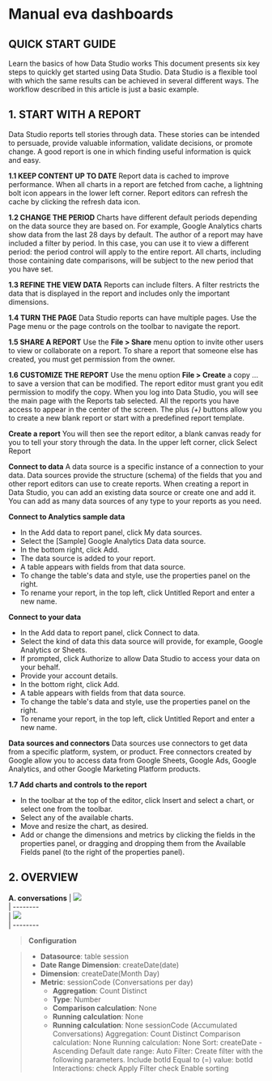 # Manual eva dashboards

## QUICK START GUIDE
Learn the basics of how Data Studio works
This document presents six key steps to quickly get started using Data Studio.
Data Studio is a flexible tool with which the same results can be achieved in several different ways. The workflow described in this article is just a basic example.

## 1. START WITH A REPORT
Data Studio reports tell stories through data. These stories can be intended to persuade, provide valuable information, validate decisions, or promote change.
A good report is one in which finding useful information is quick and easy.

**1.1 KEEP CONTENT UP TO DATE**
Report data is cached to improve performance. When all charts in a report are fetched from cache, a lightning bolt icon appears in the lower left corner. 
Report editors can refresh the cache by clicking the refresh data icon. 

**1.2 CHANGE THE PERIOD**
Charts have different default periods depending on the data source they are based on. For example, Google Analytics charts show data from the last 28 days by default. The author of a report may have included a filter by period. In this case, you can use it to view a different period: the period control will apply to the entire report. All charts, including those containing date comparisons, will be subject to the new period that you have set.

**1.3 REFINE THE VIEW DATA**
Reports can include filters. A filter restricts the data that is displayed in the report and includes only the important dimensions.

**1.4 TURN THE PAGE**
Data Studio reports can have multiple pages. Use the Page menu or the page controls on the toolbar to navigate the report.

**1.5 SHARE A REPORT**
Use the **File > Share** menu option to invite other users to view or collaborate on a report.
To share a report that someone else has created, you must get permission from the owner.

**1.6 CUSTOMIZE THE REPORT**
Use the menu option **File > Create** a copy ... to save a version that can be modified.
The report editor must grant you edit permission to modify the copy.
When you log into Data Studio, you will see the main page with the Reports tab selected. All the reports you have access to appear in the center of the screen. The plus *(+)* buttons allow you to create a new blank report or start with a predefined report template.

**Create a report**
You will then see the report editor, a blank canvas ready for you to tell your story through the data.
In the upper left corner, click 
Select Report

**Connect to data**
A data source is a specific instance of a connection to your data. Data sources provide the structure (schema) of the fields that you and other report editors can use to create reports. 
When creating a report in Data Studio, you can add an existing data source or create one and add it. You can add as many data sources of any type to your reports as you need.

**Connect to Analytics sample data**
- In the Add data to report panel, click My data sources.
- Select the [Sample] Google Analytics Data data source.
- In the bottom right, click Add.
- The data source is added to your report.
- A table appears with fields from that data source.
- To change the table's data and style, use the properties panel on the right.
- To rename your report, in the top left, click Untitled Report and enter a new name.

**Connect to your data**
- In the Add data to report panel, click Connect to data.
- Select the kind of data this data source will provide, for example, Google Analytics or Sheets.
- If prompted, click Authorize to allow Data Studio to access your data on your behalf.
- Provide your account details.
- In the bottom right, click Add.
- A table appears with fields from that data source.
- To change the table's data and style, use the properties panel on the right.
- To rename your report, in the top left, click Untitled Report and enter a new name.

**Data sources and connectors**
Data sources use connectors to get data from a specific platform, system, or product. Free connectors created by Google allow you to access data from Google Sheets, Google Ads, Google Analytics, and other Google Marketing Platform products.

**1.7 Add charts and controls to the report**
- In the toolbar at the top of the editor, click Insert and select a chart, or select one from the toolbar.
- Select any of the available charts.
- Move and resize the chart, as desired.
- Add or change the dimensions and metrics by clicking the fields in the properties panel, or dragging and dropping them from the Available Fields panel (to the right of the properties panel).

## 2. OVERVIEW

**A. conversations**
| ![](https://i.ibb.co/12s2JfF/Captura-de-Pantalla-2021-09-23-a-la-s-19-16-53.png)   
| --------  
| ![](https://i.ibb.co/hcdXy5G/Captura-de-Pantalla-2021-09-23-a-la-s-19-29-53.png)   
| --------  

> **Configuration**

> - **Datasource**: table session
> - **Date Range Dimension**: createDate(date)
> - **Dimension**: createDate(Month Day)
> - **Metric**: sessionCode (Conversations per day)
>     - **Aggregation**: Count Distinct
>     - **Type**: Number
>     - **Comparison calculation**: None
>     - **Running calculation**: None
>     - **Running calculation**: None
sessionCode (Accumulated Conversations)
Aggregation: Count Distinct
Comparison calculation: None
Running calculation: None
Sort: createDate - Ascending
Default date range: Auto
Filter: Create filter with the following parameters.
Include
botId
Equal to (=)
value: botId
Interactions:
check Apply Filter
check Enable sorting
